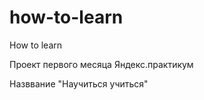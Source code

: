 # how-to-learn
How to learn

Проект первого месяца Яндекс.практикум

Назввание "Научиться учиться"

